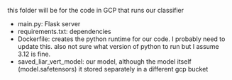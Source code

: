 this folder will be for the code in GCP that runs our classifier

- main.py: Flask server
- requirements.txt: dependencies
- Dockerfile: creates the python runtime for our code. I probably need to update this. also not sure what version of python to run but I assume 3.12 is fine.
- saved_liar_vert_model: our model, although the model itself (model.safetensors) it stored separately in a different gcp bucket

```